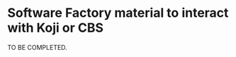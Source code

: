 Software Factory material to interact with Koji or CBS
======================================================

TO BE COMPLETED.
